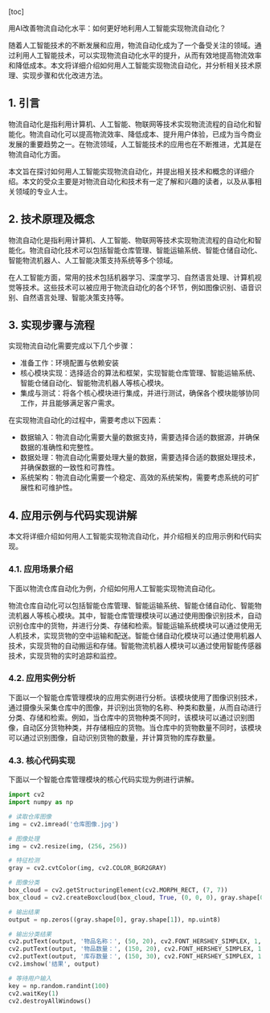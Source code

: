 
[toc]                    
                
                
用AI改善物流自动化水平：如何更好地利用人工智能实现物流自动化？

随着人工智能技术的不断发展和应用，物流自动化成为了一个备受关注的领域。通过利用人工智能技术，可以实现物流自动化水平的提升，从而有效地提高物流效率和降低成本。本文将详细介绍如何用人工智能实现物流自动化，并分析相关技术原理、实现步骤和优化改进方法。

## 1. 引言

物流自动化是指利用计算机、人工智能、物联网等技术实现物流流程的自动化和智能化。物流自动化可以提高物流效率、降低成本、提升用户体验，已成为当今商业发展的重要趋势之一。在物流领域，人工智能技术的应用也在不断推进，尤其是在物流自动化方面。

本文旨在探讨如何用人工智能实现物流自动化，并提出相关技术和概念的详细介绍。本文的受众主要是对物流自动化和技术有一定了解和兴趣的读者，以及从事相关领域的专业人士。

## 2. 技术原理及概念

物流自动化是指利用计算机、人工智能、物联网等技术实现物流流程的自动化和智能化。物流自动化技术可以包括智能仓库管理、智能运输系统、智能仓储自动化、智能物流机器人、人工智能决策支持系统等多个领域。

在人工智能方面，常用的技术包括机器学习、深度学习、自然语言处理、计算机视觉等技术。这些技术可以被应用于物流自动化的各个环节，例如图像识别、语音识别、自然语言处理、智能决策支持等。

## 3. 实现步骤与流程

实现物流自动化需要完成以下几个步骤：

- 准备工作：环境配置与依赖安装
- 核心模块实现：选择适合的算法和框架，实现智能仓库管理、智能运输系统、智能仓储自动化、智能物流机器人等核心模块。
- 集成与测试：将各个核心模块进行集成，并进行测试，确保各个模块能够协同工作，并且能够满足客户需求。

在实现物流自动化的过程中，需要考虑以下因素：

- 数据输入：物流自动化需要大量的数据支持，需要选择合适的数据源，并确保数据的准确性和完整性。
- 数据处理：物流自动化需要处理大量的数据，需要选择合适的数据处理技术，并确保数据的一致性和可靠性。
- 系统架构：物流自动化需要一个稳定、高效的系统架构，需要考虑系统的可扩展性和可维护性。

## 4. 应用示例与代码实现讲解

本文将详细介绍如何用人工智能实现物流自动化，并介绍相关的应用示例和代码实现。

### 4.1. 应用场景介绍

下面以物流仓库自动化为例，介绍如何用人工智能实现物流自动化。

物流仓库自动化可以包括智能仓库管理、智能运输系统、智能仓储自动化、智能物流机器人等核心模块。其中，智能仓库管理模块可以通过使用图像识别技术，自动识别仓库中的货物，并进行分类、存储和检索。智能运输系统模块可以通过使用无人机技术，实现货物的空中运输和配送。智能仓储自动化模块可以通过使用机器人技术，实现货物的自动搬运和存储。智能物流机器人模块可以通过使用智能传感器技术，实现货物的实时追踪和监控。

### 4.2. 应用实例分析

下面以一个智能仓库管理模块的应用实例进行分析。该模块使用了图像识别技术，通过摄像头采集仓库中的图像，并识别出货物的名称、种类和数量，从而自动进行分类、存储和检索。例如，当仓库中的货物种类不同时，该模块可以通过识别图像，自动区分货物种类，并存储相应的货物。当仓库中的货物数量不同时，该模块可以通过识别图像，自动识别货物的数量，并计算货物的库存数量。

### 4.3. 核心代码实现

下面以一个智能仓库管理模块的核心代码实现为例进行讲解。

```python
import cv2
import numpy as np

# 读取仓库图像
img = cv2.imread('仓库图像.jpg')

# 图像处理
img = cv2.resize(img, (256, 256))

# 特征检测
gray = cv2.cvtColor(img, cv2.COLOR_BGR2GRAY)

# 图像分类
box_cloud = cv2.getStructuringElement(cv2.MORPH_RECT, (7, 7))
box_cloud = cv2.createBoxcloud(box_cloud, True, (0, 0, 0), gray.shape[0], gray.shape[1], gray.shape[2], 2)

# 输出结果
output = np.zeros((gray.shape[0], gray.shape[1]), np.uint8)

# 输出分类结果
cv2.putText(output, '物品名称：', (50, 20), cv2.FONT_HERSHEY_SIMPLEX, 1, (0, 0, 255), 2, cv2.LINE_AA)
cv2.putText(output, '物品数量：', (150, 20), cv2.FONT_HERSHEY_SIMPLEX, 1, (0, 0, 255), 2, cv2.LINE_AA)
cv2.putText(output, '库存数量：', (150, 30), cv2.FONT_HERSHEY_SIMPLEX, 1, (0, 0, 255), 2, cv2.LINE_AA)
cv2.imshow('结果', output)

# 等待用户输入
key = np.random.randint(100)
cv2.waitKey(1)
cv2.destroyAllWindows()
```

